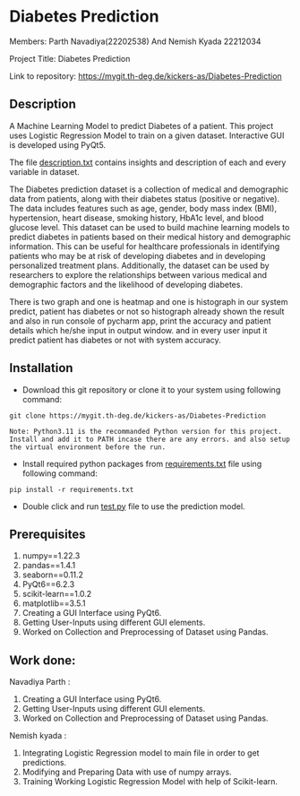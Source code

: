 # Diabetes Prediction

Members: Parth Navadiya(22202538) And Nemish Kyada 22212034

Project Title: Diabetes Prediction

Link to repository:  https://mygit.th-deg.de/kickers-as/Diabetes-Prediction


## Description

A Machine Learning Model to predict Diabetes of a patient. This project uses Logistic Regression Model to train on a given dataset. Interactive GUI is developed using PyQt5.

The file [description.txt](description.txt) contains insights and description of each and every variable in dataset.

The Diabetes prediction dataset is a collection of medical and demographic data
from patients, along with their diabetes status (positive or negative).
The data includes features such as age, gender, body mass index (BMI), 
hypertension, heart disease, smoking history, HbA1c level, and blood glucose level. 
This dataset can be used to build machine learning models to predict diabetes 
in patients based on their medical history and demographic information. 
This can be useful for healthcare professionals in identifying patients 
who may be at risk of developing diabetes and in developing personalized 
treatment plans. Additionally, the dataset can be used by researchers to explore 
the relationships between various medical and demographic factors and 
the likelihood of developing diabetes.


There is two graph and one is heatmap and one is histograph in our system predict, patient has diabetes or not so histograph already shown the result and also in run console of pycharm app, print the accuracy and patient details which he/she input in output window. and in every user input it predict patient has diabetes or not with system accuracy.


## Installation

- Download this git repository or clone it to your system using following command:
```
git clone https://mygit.th-deg.de/kickers-as/Diabetes-Prediction
```
`Note: Python3.11 is the recommanded Python version for this project. Install and add it to PATH incase there are any errors. and also setup the virtual environment before the run.`

- Install required python packages from [requirements.txt](requirements.txt) file using following command:
```
pip install -r requirements.txt
```
- Double click and run [test.py](main.py) file to use the prediction model.

## Prerequisites
1. numpy==1.22.3
2. pandas==1.4.1
3. seaborn==0.11.2
4. PyQt6==6.2.3
5. scikit-learn==1.0.2
6. matplotlib==3.5.1
1. Creating a GUI Interface using PyQt6.
2. Getting User-Inputs using different GUI elements.
3. Worked on Collection and Preprocessing of Dataset using Pandas. 



## Work done: 

Navadiya Parth :
1. Creating a GUI Interface using PyQt6.
2. Getting User-Inputs using different GUI elements.
3. Worked on Collection and Preprocessing of Dataset using Pandas. 


Nemish kyada :
1. Integrating Logistic Regression model to main file in order to get predictions.
2. Modifying and Preparing Data with use of numpy arrays.
3. Training Working Logistic Regression Model with help of Scikit-learn.
